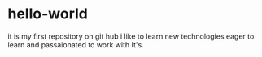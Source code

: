 # hello-world
it is my first repository on git hub 
i like to learn new technologies eager to learn and passaionated to work with It's.  

